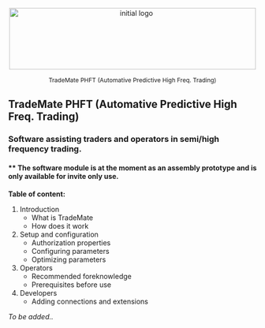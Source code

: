 <p align="center">
    <img src="https://skyinformatics.biz/images/TradeMateLogo.png" width="500" height="125" alt="initial logo"/>
</p>
<center> 
    <p style="font-size:12px">TradeMate PHFT (Automative Predictive High Freq. Trading) </p>
    </center>

## TradeMate PHFT (Automative Predictive High Freq. Trading)
### Software assisting traders and operators in semi/high frequency trading.

#### ** The software module is at the moment as an assembly prototype and is only available for invite only use.

**Table of content:**
1. Introduction
    * What is TradeMate
    * How does it work
2. Setup and configuration
    * Authorization properties
    * Configuring parameters
    * Optimizing parameters
3. Operators
    * Recommended foreknowledge
    * Prerequisites before use
4. Developers
    * Adding connections and extensions
    

*To be added..*